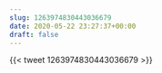 ```yaml
---
slug: 1263974830443036679
date: 2020-05-22 23:27:37+00:00
draft: false
---
```


{{< tweet 1263974830443036679 >}}
